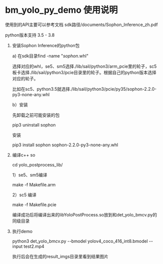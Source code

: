 # bm_yolo_py_demo 使用说明

使用到的API主要可以参考文档 sdk路径/documents/Sophon_Inference_zh.pdf

python版本支持 3.5 - 3.8

1. 安装Sophon Inference的python包

   a) 在sdk目录find -name "*sophon*.whl"
      
     选择对应的whl，se5、sm5选择./lib/sail/python3/arm_pcie里的轮子，sc5板卡选择./lib/sail/python3/pcie目录里的轮子。根据自己的python版本选择对应的轮子。
     
    比如在sc5、python3.5就选择./lib/sail/python3/pcie/py35/sophon-2.2.0-py3-none-any.whl

   b）安装 
     
     先卸载之前可能安装的包

     pip3 uninstall sophon

     安装

     pip3 install sophon sophon-2.2.0-py3-none-any.whl

2. 编译c++ so

    cd yolo_postprocess_lib/

    1）se5、sm5编译

      make -f Makefile.arm

    2）sc5 编译

      make -f Makefile.pcie

    编译成功后将编译出来的libYoloPostProcess.so放到和det_yolo_bmcv.py的同级目录

3. 执行demo

    python3 det_yolo_bmcv.py --bmodel yolov4_coco_416_int8.bmodel --input test2.mp4

    执行后会在生成的result_imgs目录里看到结果图片
      
